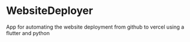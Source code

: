 # WebsiteDeployer
App for automating the website deployment from github to vercel using a flutter and python
